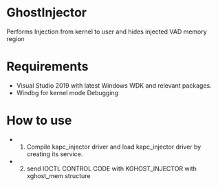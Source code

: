 # GhostInjector
Performs Injection from kernel to user and hides injected VAD memory region

# Requirements
-  Visual Studio 2019 with latest Windows WDK and relevant packages.
-  Windbg for kernel mode Debugging

# How to use
- 1. Compile kapc_injector driver and load kapc_injector driver by creating its service.
- 2. send IOCTL CONTROL CODE with KGHOST_INJECTOR with xghost_mem structure
